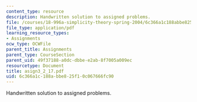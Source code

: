 ```yaml
---
content_type: resource
description: Handwritten solution to assigned problems.
file: /courses/18-996a-simplicity-theory-spring-2004/6c366a1c188abbe825f10c067666fc90_asign3_2_17.pdf
file_type: application/pdf
learning_resource_types:
- Assignments
ocw_type: OCWFile
parent_title: Assignments
parent_type: CourseSection
parent_uid: 49f37188-a0dc-dbbe-e2ab-8f7005a009ec
resourcetype: Document
title: asign3_2_17.pdf
uid: 6c366a1c-188a-bbe8-25f1-0c067666fc90
---
```

Handwritten solution to assigned problems.

